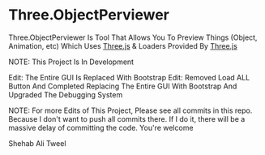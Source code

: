 # Three.ObjectPerviewer
Three.ObjectPerviewer Is Tool That Allows You To Preview Things (Object, Animation, etc) Which Uses [Three.js](threejs.org) & Loaders Provided By [Three.js](threejs.org)

NOTE: This Project Is In Development

Edit: The Entire GUI Is Replaced With Bootstrap
Edit: Removed Load ALL Button And Completed Replacing The Entire GUI With Bootstrap And Upgraded The Debugging System

NOTE: For more Edits of This Project, Please see all commits in this repo.
Because I don't want to push all commits there.
If I do it, there will be a massive delay of committing the code.
You're welcome

Shehab Ali Tweel
